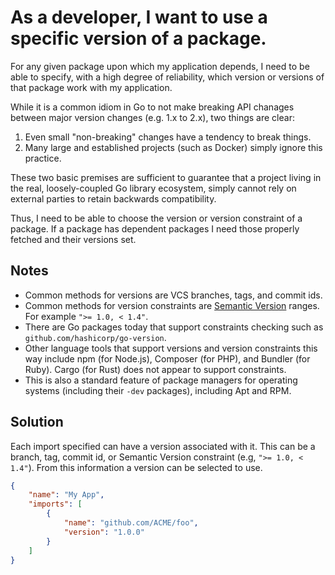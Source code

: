 # As a developer, I want to use a specific version of a package.

For any given package upon which my application depends, I need to be able to
specify, with a high degree of reliability, which version or versions of
that package work with my application.

While it is a common idiom in Go to not make breaking API chanages
between major version changes (e.g. 1.x to 2.x), two things are clear:

1. Even small "non-breaking" changes have a tendency to break things.
2. Many large and established projects (such as Docker) simply ignore
   this practice.

These two basic premises are sufficient to guarantee that a project living
in the real, loosely-coupled Go library ecosystem, simply cannot rely on
external parties to retain backwards compatibility.

Thus, I need to be able to choose the version or version constraint of a
package. If a package has dependent packages I need those properly fetched
and their versions set.

## Notes
- Common methods for versions are VCS branches, tags, and commit ids.
- Common methods for version constraints are [Semantic Version](http://semver.org/)
  ranges. For example `">= 1.0, < 1.4"`.
- There are Go packages today that support constraints checking such as
  `github.com/hashicorp/go-version`.
- Other language tools that support versions and version constraints this way
  include npm (for Node.js), Composer (for PHP), and Bundler (for Ruby).
  Cargo (for Rust) does not appear to support constraints.
- This is also a standard feature of package managers for operating
  systems (including their `-dev` packages), including Apt and RPM.

## Solution
Each import specified can have a version associated with it. This can be a branch,
tag, commit id, or Semantic Version constraint (e.g, `">= 1.0, < 1.4"`). From
this information a version can be selected to use.

```json
{
    "name": "My App",
    "imports": [
        {
            "name": "github.com/ACME/foo",
            "version": "1.0.0"
        }
    ]
}
```
